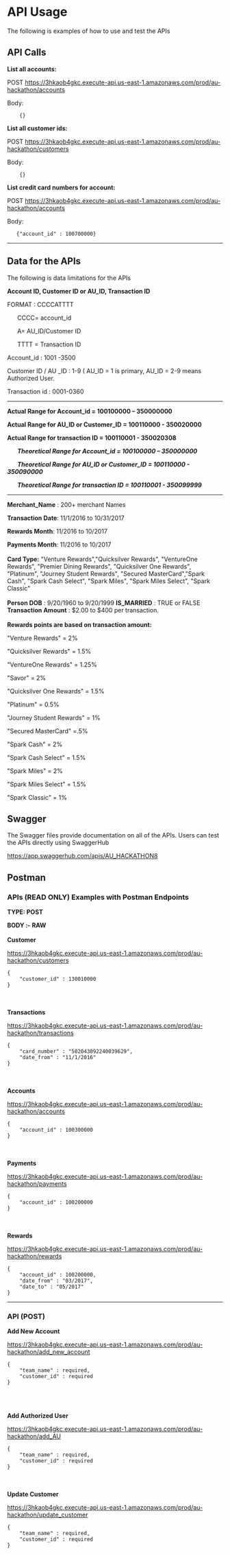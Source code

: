 # API Usage

The following is examples of how to use and test the APIs 

## API Calls

**List all accounts:**

POST https://3hkaob4gkc.execute-api.us-east-1.amazonaws.com/prod/au-hackathon/accounts

Body:
```
    {}
```

**List all customer ids:**

POST https://3hkaob4gkc.execute-api.us-east-1.amazonaws.com/prod/au-hackathon/customers

Body:               
```
    {}
``` 

**List credit card numbers for account:**

POST https://3hkaob4gkc.execute-api.us-east-1.amazonaws.com/prod/au-hackathon/accounts

Body:               
```
   {"account_id" : 100700000}
 ```



---
## Data for the APIs
The following is data limitations for the APIs

**Account ID, Customer ID or AU_ID, Transaction ID**
 
FORMAT : CCCCATTTT

&nbsp;&nbsp;&nbsp;&nbsp;&nbsp;&nbsp;CCCC= account_id
 
&nbsp;&nbsp;&nbsp;&nbsp;&nbsp;&nbsp;A= AU_ID/Customer ID

&nbsp;&nbsp;&nbsp;&nbsp;&nbsp;&nbsp;TTTT = Transaction ID
 

Account_id : 1001 -3500

Customer ID / AU _ID   : 1-9  ( AU_ID = 1   is primary,   AU_ID = 2-9  means Authorized User.

Transaction id :  0001-0360

---
**Actual Range for Account_id = 100100000 – 350000000**

**Actual Range for AU_ID or Customer_ID =  100110000 - 350020000**

**Actual Range for transaction ID =  100110001  -   350020308**
 
&nbsp;&nbsp;&nbsp;&nbsp;&nbsp;&nbsp;***Theoretical Range for Account_id = 100100000 – 350000000***

&nbsp;&nbsp;&nbsp;&nbsp;&nbsp;&nbsp;***Theoretical Range for AU_ID or Customer_ID =  100110000 - 350090000***

&nbsp;&nbsp;&nbsp;&nbsp;&nbsp;&nbsp;***Theoretical Range for transaction ID =  100110001  -   350099999***

---
**Merchant_Name** : 200+ merchant Names

**Transaction Date**: 11/1/2016   to 10/31/2017

**Rewards Month**: 11/2016 to 10/2017

**Payments Month**: 11/2016 to 10/2017
<br></br>
**Card Type:** "Venture Rewards","Quicksilver Rewards", "VentureOne Rewards", "Premier Dining Rewards", "Quicksilver One Rewards", "Platinum", "Journey Student Rewards", "Secured MasterCard","Spark Cash", "Spark Cash Select", "Spark Miles", "Spark Miles Select", "Spark Classic"
  <br></br>
**Person DOB** : 9/20/1960  to 9/20/1999
**IS_MARRIED** : TRUE or FALSE
**Transaction Amount** : $2.00  to $400  per transaction.
 <br></br>
**Rewards points are based on transaction amount:**

"Venture Rewards" = 2%

"Quicksilver Rewards" = 1.5%

"VentureOne Rewards" = 1.25%

"Savor" = 2%

"Quicksilver One Rewards" = 1.5%

"Platinum" = 0.5%

"Journey Student Rewards" = 1%

"Secured MasterCard" =.5%

"Spark Cash" = 2%

"Spark Cash Select" = 1.5%

"Spark Miles" = 2%

"Spark Miles Select" = 1.5%

"Spark Classic" = 1%

## Swagger 
The Swagger files provide documentation on all of the APIs. Users can test the APIs directly using SwaggerHub

https://app.swaggerhub.com/apis/AU_HACKATHON8

## Postman

### APIs (READ ONLY) Examples with Postman Endpoints ###

**TYPE: POST**

**BODY :- RAW**
<br></br>
**Customer**

https://3hkaob4gkc.execute-api.us-east-1.amazonaws.com/prod/au-hackathon/customers
```
{
    "customer_id" : 130010000
}
```
 
<br></br> 
**Transactions**

https://3hkaob4gkc.execute-api.us-east-1.amazonaws.com/prod/au-hackathon/transactions
```
{
    "card_number" : "502043092240039629",
    "date_from" : "11/1/2016"
}
```

<br></br> 
**Accounts**

https://3hkaob4gkc.execute-api.us-east-1.amazonaws.com/prod/au-hackathon/accounts
```
{
    "account_id" : 100300000
}
```
<br></br>
**Payments**

https://3hkaob4gkc.execute-api.us-east-1.amazonaws.com/prod/au-hackathon/payments
```
{
    "account_id" : 100200000
}
```
<br></br> 
**Rewards**

https://3hkaob4gkc.execute-api.us-east-1.amazonaws.com/prod/au-hackathon/rewards
```
{
    "account_id" : 100200000,
    "date_from" : "03/2017",
    "date_to" : "05/2017"
}
```
---

### API (POST) ###

**Add New Account**

https://3hkaob4gkc.execute-api.us-east-1.amazonaws.com/prod/au-hackathon/add_new_account
```
{
    "team_name" : required,
    "customer_id" : required 
}
```
<br></br>

**Add Authorized User**

https://3hkaob4gkc.execute-api.us-east-1.amazonaws.com/prod/au-hackathon/add_AU
```
{
    "team_name" : required,
    "customer_id" : required 
}
```
<br></br>
**Update Customer**

https://3hkaob4gkc.execute-api.us-east-1.amazonaws.com/prod/au-hackathon/update_customer
```
{
    "team_name" : required,
    "customer_id" : required 
}
```
